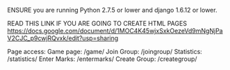 ENSURE you are running Python 2.7.5 or lower and django 1.6.12 or lower. 

READ THIS LINK IF YOU ARE GOING TO CREATE HTML PAGES
https://docs.google.com/document/d/1MOC4K45wjxSxkOezeVd9mNgNjPaV2CJC_p9cwjRQvxk/edit?usp=sharing

Page access:
Game page: /game/
Join Group: /joingroup/
Statistics: /statistics/
Enter Marks: /entermarks/
Create Group: /creategroup/